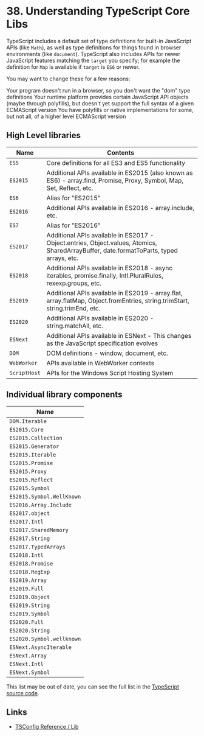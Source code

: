 # 38. Understanding TypeScript Core Libs

TypeScript includes a default set of type definitions for built-in JavaScript
APIs (like `Math`), as well as type definitions for things found in browser
environments (like `document`). TypeScript also includes APIs for newer
JavaScript features matching the `target` you specify; for example the
definition for `Map` is available if `target` is `ES6` or newer.

You may want to change these for a few reasons:

Your program doesn't run in a browser, so you don't want the "dom" type
definitions Your runtime platform provides certain JavaScript API objects (maybe
through polyfills), but doesn't yet support the full syntax of a given
ECMAScript version You have polyfills or native implementations for some, but
not all, of a higher level ECMAScript version

## High Level libraries

| Name         | Contents                                                                                                                                |
| ------------ | --------------------------------------------------------------------------------------------------------------------------------------- |
| `ES5`        | Core definitions for all ES3 and ES5 functionality                                                                                      |
| `ES2015`     | Additional APIs available in ES2015 (also known as ES6) - array.find, Promise, Proxy, Symbol, Map, Set, Reflect, etc.                   |
| `ES6`        | Alias for "ES2015"                                                                                                                      |
| `ES2016`     | Additional APIs available in ES2016 - array.include, etc.                                                                               |
| `ES7`        | Alias for "ES2016"                                                                                                                      |
| `ES2017`     | Additional APIs available in ES2017 - Object.entries, Object.values, Atomics, SharedArrayBuffer, date.formatToParts, typed arrays, etc. |
| `ES2018`     | Additional APIs available in ES2018 - async iterables, promise.finally, Intl.PluralRules, rexexp.groups, etc.                           |
| `ES2019`     | Additional APIs available in ES2019 - array.flat, array.flatMap, Object.fromEntries, string.trimStart, string.trimEnd, etc.             |
| `ES2020`     | Additional APIs available in ES2020 - string.matchAll, etc.                                                                             |
| `ESNext`     | Additional APIs available in ESNext - This changes as the JavaScript specification evolves                                              |
| `DOM`        | DOM definitions - window, document, etc.                                                                                                |
| `WebWorker`  | APIs available in WebWorker contexts                                                                                                    |
| `ScriptHost` | APIs for the Windows Script Hosting System                                                                                              |

## Individual library components

| Name                      |
| ------------------------- |
| `DOM.Iterable`            |
| `ES2015.Core`             |
| `ES2015.Collection`       |
| `ES2015.Generator`        |
| `ES2015.Iterable`         |
| `ES2015.Promise`          |
| `ES2015.Proxy`            |
| `ES2015.Reflect`          |
| `ES2015.Symbol`           |
| `ES2015.Symbol.WellKnown` |
| `ES2016.Array.Include`    |
| `ES2017.object`           |
| `ES2017.Intl`             |
| `ES2017.SharedMemory`     |
| `ES2017.String`           |
| `ES2017.TypedArrays`      |
| `ES2018.Intl`             |
| `ES2018.Promise`          |
| `ES2018.RegExp`           |
| `ES2019.Array`            |
| `ES2019.Full`             |
| `ES2019.Object`           |
| `ES2019.String`           |
| `ES2019.Symbol`           |
| `ES2020.Full`             |
| `ES2020.String`           |
| `ES2020.Symbol.wellknown` |
| `ESNext.AsyncIterable`    |
| `ESNext.Array`            |
| `ESNext.Intl`             |
| `ESNext.Symbol`           |

This list may be out of date, you can see the full list in the
[TypeScript source code](https://github.com/microsoft/TypeScript/tree/master/lib).

## Links

- [TSConfig Reference / Lib](https://www.typescriptlang.org/tsconfig#lib)
